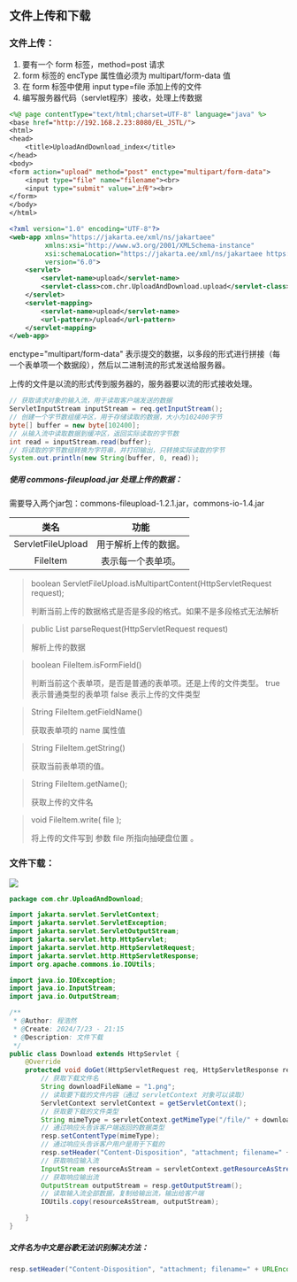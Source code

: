## 文件上传和下载

### 文件上传：

1. 要有一个 form 标签，method=post 请求
2. form 标签的 encType 属性值必须为 multipart/form-data 值
3. 在 form 标签中使用 input type=file 添加上传的文件
4. 编写服务器代码（servlet程序）接收，处理上传数据



```jsp
<%@ page contentType="text/html;charset=UTF-8" language="java" %>
<base href="http://192.168.2.23:8080/EL_JSTL/">
<html>
<head>
    <title>UploadAndDownload_index</title>
</head>
<body>
<form action="upload" method="post" enctype="multipart/form-data">
    <input type="file" name="filename"><br>
    <input type="submit" value="上传"><br>
</form>
</body>
</html>
```

```xml
<?xml version="1.0" encoding="UTF-8"?>
<web-app xmlns="https://jakarta.ee/xml/ns/jakartaee"
         xmlns:xsi="http://www.w3.org/2001/XMLSchema-instance"
         xsi:schemaLocation="https://jakarta.ee/xml/ns/jakartaee https://jakarta.ee/xml/ns/jakartaee/web-app_6_0.xsd"
         version="6.0">
    <servlet>
        <servlet-name>upload</servlet-name>
        <servlet-class>com.chr.UploadAndDownload.upload</servlet-class>
    </servlet>
    <servlet-mapping>
        <servlet-name>upload</servlet-name>
        <url-pattern>/upload</url-pattern>
    </servlet-mapping>
</web-app>
```

enctype="multipart/form-data" 表示提交的数据，以多段的形式进行拼接（每一个表单项一个数据段），然后以二进制流的形式发送给服务器。



上传的文件是以流的形式传到服务器的，服务器要以流的形式接收处理。

```java
// 获取请求对象的输入流，用于读取客户端发送的数据
ServletInputStream inputStream = req.getInputStream();
// 创建一个字节数组缓冲区，用于存储读取的数据，大小为102400字节
byte[] buffer = new byte[102400];
// 从输入流中读取数据到缓冲区，返回实际读取的字节数
int read = inputStream.read(buffer);
// 将读取的字节数组转换为字符串，并打印输出，只转换实际读取的字节
System.out.println(new String(buffer, 0, read));
```



##### 使用 commons-fileupload.jar 处理上传的数据：

需要导入两个jar包：commons-fileupload-1.2.1.jar，commons-io-1.4.jar

|       类名        |         功能         |
| :---------------: | :------------------: |
| ServletFileUpload | 用于解析上传的数据。 |
|     FileItem      |  表示每一个表单项。  |

> boolean ServletFileUpload.isMultipartContent(HttpServletRequest request);
>
> 判断当前上传的数据格式是否是多段的格式。如果不是多段格式无法解析

> public List <FileItem>  parseRequest(HttpServletRequest request)
>
> 解析上传的数据

>boolean FileItem.isFormField()
>
>判断当前这个表单项，是否是普通的表单项。还是上传的文件类型。
>true 表示普通类型的表单项
>false 表示上传的文件类型

>String FileItem.getFieldName()
>
>获取表单项的 name 属性值

> String FileItem.getString()
>
> 获取当前表单项的值。

>String FileItem.getName();
>
>获取上传的文件名

>void FileItem.write( file );
>
>将上传的文件写到 参数 file 所指向抽硬盘位置 。



### 文件下载：

![](https://ChengHaoRan666.github.io/picx-images-hosting/JavaWeb/image-20240724152712040.6bgzul951f.webp)

```java
package com.chr.UploadAndDownload;

import jakarta.servlet.ServletContext;
import jakarta.servlet.ServletException;
import jakarta.servlet.ServletOutputStream;
import jakarta.servlet.http.HttpServlet;
import jakarta.servlet.http.HttpServletRequest;
import jakarta.servlet.http.HttpServletResponse;
import org.apache.commons.io.IOUtils;

import java.io.IOException;
import java.io.InputStream;
import java.io.OutputStream;

/**
 * @Author: 程浩然
 * @Create: 2024/7/23 - 21:15
 * @Description: 文件下载
 */
public class Download extends HttpServlet {
    @Override
    protected void doGet(HttpServletRequest req, HttpServletResponse resp) throws ServletException, IOException {
        // 获取下载文件名
        String downloadFileName = "1.png";
        // 读取要下载的文件内容（通过 servletContext 对象可以读取）
        ServletContext servletContext = getServletContext();
        // 获取要下载的文件类型
        String mimeType = servletContext.getMimeType("/file/" + downloadFileName);
        // 通过响应头告诉客户端返回的数据类型
        resp.setContentType(mimeType);
        // 通过响应头告诉客户用户是用于下载的
        resp.setHeader("Content-Disposition", "attachment; filename=" + downloadFileName);
        // 获取响应输入流
        InputStream resourceAsStream = servletContext.getResourceAsStream("/file/" + downloadFileName);
        // 获取响应输出流
        OutputStream outputStream = resp.getOutputStream();
        // 读取输入流全部数据，复制给输出流，输出给客户端
        IOUtils.copy(resourceAsStream, outputStream);

    }
}
```



##### 文件名为中文是谷歌无法识别解决方法：

```java
resp.setHeader("Content-Disposition", "attachment; filename=" + URLEncoder.encode("在.png", "UTF-8"));
```
